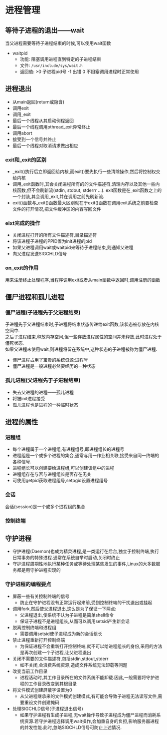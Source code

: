 # 进程管理

## 等待子进程的退出——wait

当父进程需要等待子进程结束的时候,可以使用wait函数

- waitpid
  - 功能: 阻塞调用进程直到特定的子进程结束
  - 文件: `/usr/include/sys/wait.h`
  - 返回值: >0 子进程pid号 -1 出错 0 不阻塞调用进程时正常使用

## 进程退出

- 从main返回(return或隐含)
- 调用exit
- 调用_exit
- 最后一个线程从其启动例程返回
- 最后一个线程调用pthread_exit异常终止
- 调用abort
- 接受到一个信号并终止
- 最后一个线程对取消请求做出相应

### exit和_exit的区别

- _exit()执行后立即返回给内核,而exit()要先执行一些清除操作,然后将控制权交给内核
- 调用_exit函数时,其会关闭进程所有的的文件描述符,清理内存以及其他一些内核函数,但不会刷新流(stdin, stdout, stderrr ...). exit函数是在_exit函数之上的一个封装,其会调用_exit,并在调用之前先刷新流.
- exit()函数与_exit()函数最大区别就在于exit()函数在调用exit系统之前要检查文件的打开情况,把文件缓冲区的内容写回文件

### eixt完成的操作

- 关闭进程打开的所有文件描述符,目录描述符
- 将该进程子进程的PPID置为init进程的pid
- 如果父进程调用wait或waitpid来等待子进程结束,则通知父进程
- 向父进程发送SIGCHLD信号

### on_exit的作用

用来注册终止处理程序,当程序调用exit或者从main函数中返回时,调用注册的函数

## 僵尸进程和孤儿进程

### 僵尸进程(子进程先于父进程结束)

子进程先于父进程结束时,子进程将结束状态传递给exit函数,该状态被存放在内核空间中.  
之后子进程结束,释放内存空间,但一些存放进程属性的空间并未释放,此时进程处于僵死状态.   
如果父进程未使用wait,则进程将留在系统中,这种状态的子进程被称为僵尸进程.

- 僵尸进程占用了宝贵的系统资源:进程号
- 僵尸进程是一般进程必然要经历的一种状态

### 孤儿进程(父进程先于子进程结束)

- 失去父进程的进程——孤儿进程  
- 将被init进程接受
- 孤儿进程也是进程的一种临时状态

## 进程的属性

### 进程组

- 每个进程属于一个进程组,有进程组号,即进程组长的进程号
- 进程组是一个或多个进程的集合,通常与用一作业相关联,接受来自同一终端的各种信号.
- 进程组长可以创建要给进程组,可以创建该组中的进程
- 进程组存在与否与进程组长是否存在无关
- 可使用getpid获取进程组号,setpgid设置进程组号

### 会话

会话(session)是一个或多个进程组的集合

### 控制终端

## 守护进程

- 守护进程(Daemon)也成为精灵进程,是一类运行在后台,独立于控制终端,执行日常事务的特殊进程.通常在系统自举时启动,关闭时终止
- 守护进程周期性地执行某种任务或等待处理某些发生的事件,Linux的大多数服务都是用守护进程实现的

### 守护进程的编程要点

- 屏蔽一些有关控制终端的信号
  - 防止在守护进程没有正常运行起来前,受到控制终端的干扰退出或挂起
- 调用fork,然后使父进程退出,这么是为了保证一下两点:
  - 父进程退出,使系统不认为子进程是简单shell命令
  - 保证子进程不是进程组长,从而可以调用setsid产生新会话
- 脱离控制终端和进程组
  - 需要调用setsid使子进程成为新的会话组长
- 禁止进程重新打开控制终端
  - 为保证进程不会重新打开控制终端,就不可以给进程组长的身份,采用的方法是再次创建一个子进程,让父进程退出
- 关闭不需要的文件描述符,包括stdin,stdout,stderr
  - 如不关闭,会浪费系统资源,造成文件系统无法卸载等问题
- 改变当前工作目录
  - 进程活动时,其工作目录所在的文件系统不能卸载.因此,一般需要将守护进程的工作目录改变到其根目录
- 将文件模式创建屏蔽字设置为0
  - 从父进程继承来的文件模式创建模式,有可能会导致子进程无法读写文件,需要重设文件创建掩码
- 处理SIGCHLD信号(子进程退出信号)
  - 如果守护进程有生成子进程,无wait操作导致子进程成为僵尸进程而消耗系统资源.若守护进程选择调用wait操作,会加重自身的负担,影响服务器进程的并发性能.此时,忽略SIGCHLD信号可防止上述情况.
